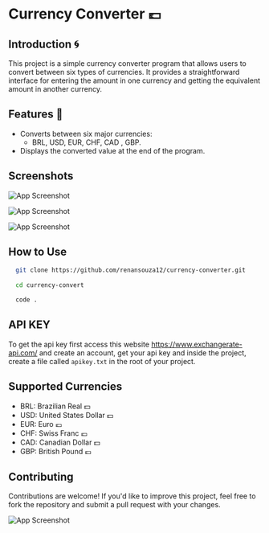 # Currency Converter 💷

## Introduction 🌀
This project is a simple currency converter program that allows users to convert between six types of currencies. It provides a straightforward interface for entering the amount in one currency and getting the equivalent amount in another currency.

## Features 📌
- Converts between six major currencies: 
    - BRL, USD, EUR, CHF, CAD , GBP.
- Displays the converted value at the end of the program.

 
## Screenshots

![App Screenshot](https://i.ibb.co/pZpwFSm/a.png)

![App Screenshot](https://i.ibb.co/wrTnydr/b.png)

![App Screenshot](https://i.ibb.co/r2N4PSq/c.png)

   
## How to Use
```bash
  git clone https://github.com/renansouza12/currency-converter.git
  
  cd currency-convert

  code .
```
    
## API KEY
To get the api key first access this website https://www.exchangerate-api.com/ and create an account, get your api key and inside the project, create a  file called `apikey.txt` in the root of your project.

## Supported Currencies
- BRL: Brazilian Real 💵
- USD: United States Dollar 💵
- EUR: Euro 💶
- CHF: Swiss Franc 💶
- CAD: Canadian Dollar 💵
- GBP: British Pound 💷

## Contributing
Contributions are welcome! If you'd like to improve this project, feel free to fork the repository and submit a pull request with your changes.

![App Screenshot](https://i.ibb.co/prQYmdM/Badge-Conversor.png)
